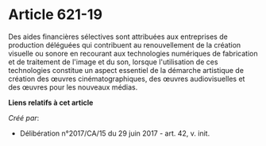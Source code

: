 # Article 621-19

Des aides financières sélectives sont attribuées aux entreprises de production déléguées qui contribuent au renouvellement de
la création visuelle ou sonore en recourant aux technologies numériques de fabrication et de traitement de l'image et du son,
lorsque l'utilisation de ces technologies constitue un aspect essentiel de la démarche artistique de création des œuvres
cinématographiques, des œuvres audiovisuelles et des œuvres pour les nouveaux médias.

**Liens relatifs à cet article**

_Créé par_:

  - Délibération n°2017/CA/15 du 29 juin 2017 - art. 42, v. init.

